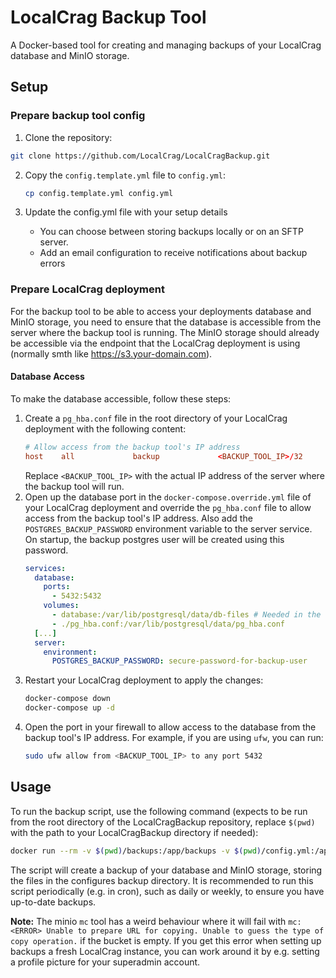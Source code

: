 # LocalCrag Backup Tool

A Docker-based tool for creating and managing backups of your LocalCrag database and MinIO storage.

## Setup

### Prepare backup tool config

1. Clone the repository:
```bash
git clone https://github.com/LocalCrag/LocalCragBackup.git
```

2. Copy the `config.template.yml` file to `config.yml`:
   ```bash
   cp config.template.yml config.yml
   ```

3. Update the config.yml file with your setup details
     - You can choose between storing backups locally or on an SFTP server.
     - Add an email configuration to receive notifications about backup errors

### Prepare LocalCrag deployment

For the backup tool to be able to access your deployments database and MinIO storage, 
you need to ensure that the database is accessible from the server where the backup tool is running. The MinIO storage 
should already be accessible via the endpoint that the LocalCrag deployment is using (normally smth like https://s3.your-domain.com).

#### Database Access

To make the database accessible, follow these steps:

1. Create a `pg_hba.conf` file in the root directory of your LocalCrag deployment with the following content:
   ```conf
   # Allow access from the backup tool's IP address
   host    all             backup             <BACKUP_TOOL_IP>/32            md5
   ```
   Replace `<BACKUP_TOOL_IP>` with the actual IP address of the server where the backup tool will run.
2. Open up the database port in the `docker-compose.override.yml` file of your LocalCrag deployment and override the `pg_hba.conf` file to allow access from the backup tool's IP address. Also add the `POSTGRES_BACKUP_PASSWORD` environment variable to the server service. On startup, the backup postgres user will be created using this password.
   ```yaml
   services:
     database:
       ports:
         - 5432:5432
       volumes:
         - database:/var/lib/postgresql/data/db-files # Needed in the override file as well as lists get replaced, not merged
         - ./pg_hba.conf:/var/lib/postgresql/data/pg_hba.conf
     [...]
     server:
       environment:
         POSTGRES_BACKUP_PASSWORD: secure-password-for-backup-user
   ```
3. Restart your LocalCrag deployment to apply the changes:
   ```bash
   docker-compose down
   docker-compose up -d
   ```
4. Open the port in your firewall to allow access to the database from the backup tool's IP address. For example, if you are using `ufw`, you can run:
   ```bash
   sudo ufw allow from <BACKUP_TOOL_IP> to any port 5432
   ```

## Usage

To run the backup script, use the following command (expects to be run from the root directory of the LocalCragBackup repository, replace `$(pwd)` with the path to your LocalCragBackup directory if needed):

   ```bash
   docker run --rm -v $(pwd)/backups:/app/backups -v $(pwd)/config.yml:/app/config.yml ghcr.io/localcrag/localcrag-backup:latest
   ```

The script will create a backup of your database and MinIO storage, storing the files in the configures backup
directory. It is recommended to run this script periodically (e.g. in cron), such as daily or weekly, to ensure you have
up-to-date backups.

**Note:** The minio `mc` tool has a weird behaviour where it will fail with `mc: <ERROR> Unable to prepare URL for copying. Unable to guess the type of copy operation.` if the bucket is empty. If you get this error when setting up backups a fresh LocalCrag instance, you can work around it by e.g. setting a profile picture for your superadmin account.  